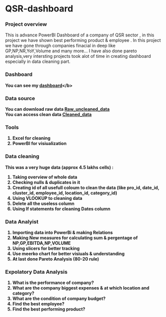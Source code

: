 # QSR-dashboard

 ### Project overview
 This is advance PowerBI Dashboard of a company of QSR sector , in this project we have shown best performing product & employee . In this project we have gone through companies finacial in deep like GP,NP,NR,YoY,Volume and many more...  I have also done pareto analysis,very intersting projects took alot of time in creating dashboard especially in data cleaning part.

 ### Dashboard 
 <b>You can see my [dashboard]([https://drive.google.com/file/d/1OLU2aIQL7VV3rHYu85_BsTrvtFEo_T7B/view?usp=sharing](https://drive.google.com/file/d/1OLU2aIQL7VV3rHYu85_BsTrvtFEo_T7B/view?usp=sharing))</b>

### Data source 
You can download raw data [Raw_uncleaned_data](https://docs.google.com/spreadsheets/d/1LAMEFICn4FGkQfAhXFshEMKqD5yXz41b/edit?usp=sharing&ouid=107567012891711251105&rtpof=true&sd=true)
<br>You can access clean data [Cleaned_data](https://docs.google.com/spreadsheets/d/1wa6R33WN6bX3ThwDzeXR6DGYcgKUzzg3/edit?usp=drive_link&ouid=107567012891711251105&rtpof=true&sd=true)

### Tools
1. Excel for cleaning
2. PowerBI for visiualization
   
### Data cleaning
This was a very huge data (approx 4.5 lakhs cells) :
1. Taking overview of whole data
2. Checking nulls & duplicates in it
3. Creating id of all usefull coloum to clean the data (like pro_id, date_id, cluster_id, employee_id, location_id, category_id)
4. Using VLOOKUP to cleaning data
5. Delete all the useless column
6. Using If statements for cleaning Dates column
   
### Data Analyist 
1. Importing data into PowerBi & making Relations
2. Making New measures for calculating sum & pergentage of NP,GP,EBITDA,NP,VOLUME
3. Using slicers for better tracking
4. Use meerko chart for better visiuals & understanding
5. At last done Pareto Analysis (80-20 rule)

### Expolatory Data Analysis
1. What is the performance of company?
2. What are the company biggest expenses & at which location and category?
3. What are the condition of company budget?
4. Find the best employee?
5. Find the best performing product?
   
